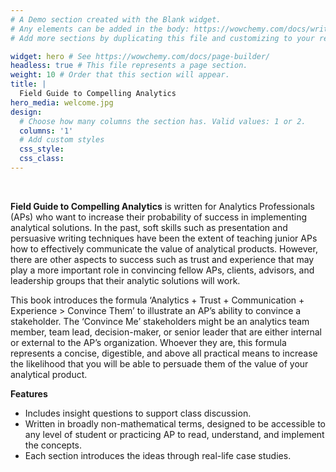 ```yaml
---
# A Demo section created with the Blank widget.
# Any elements can be added in the body: https://wowchemy.com/docs/writing-markdown-latex/
# Add more sections by duplicating this file and customizing to your requirements.

widget: hero # See https://wowchemy.com/docs/page-builder/
headless: true # This file represents a page section.
weight: 10 # Order that this section will appear.
title: |
  Field Guide to Compelling Analytics
hero_media: welcome.jpg
design:
  # Choose how many columns the section has. Valid values: 1 or 2.
  columns: '1'
  # Add custom styles
  css_style:
  css_class:
---
```


<br>

**Field Guide to Compelling Analytics** is written for Analytics Professionals (APs) who want to increase their probability of success in implementing analytical solutions. In the past, soft skills such as presentation and persuasive writing techniques have been the extent of teaching junior APs how to effectively communicate the value of analytical products. However, there are other aspects to success such as trust and experience that may play a more important role in convincing fellow APs, clients, advisors, and leadership groups that their analytic solutions will work.

This book introduces the formula ‘Analytics + Trust + Communication + Experience > Convince Them’ to illustrate an AP’s ability to convince a stakeholder. The ‘Convince Me’ stakeholders might be an analytics team member, team lead, decision-maker, or senior leader that are either internal or external to the AP’s organization. Whoever they are, this formula represents a concise, digestible, and above all practical means to increase the likelihood that you will be able to persuade them of the value of your analytical product.

**Features**

- Includes insight questions to support class discussion.
- Written in broadly non-mathematical terms, designed to be accessible to any level of student or practicing AP to read, understand, and implement the concepts.
- Each section introduces the ideas through real-life case studies.
